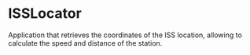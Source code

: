 # ISSLocator
Application that retrieves the coordinates of the ISS location, 
allowing to calculate the speed and distance of the station.
